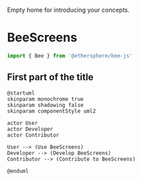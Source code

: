 Empty home for introducing your concepts.

# BeeScreens

```typescript
import { Bee } from '@ethersphere/bee-js'
```
## First part of the title

```plantuml
@startuml
skinparam monochrome true
skinparam shadowing false
skinparam componentStyle uml2

actor User
actor Developer
actor Contributor

User --> (Use BeeScreens)
Developer --> (Develop BeeScreens)
Contributor --> (Contribute to BeeScreens)

@enduml
```
